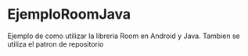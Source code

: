 # EjemploRoomJava
Ejemplo de como utilizar la libreria Room en Android y Java. Tambien se utiliza el patron de repositorio
